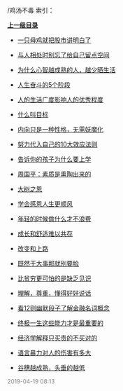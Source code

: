 /鸡汤不毒 索引：


**[上一级目录](/index.md)**

- [一只母鸡就把股市讲明白了](/鸡汤不毒/一只母鸡就把股市讲明白了.md)

- [与人相处时别忘了给自己留点空间](/鸡汤不毒/与人相处时别忘了给自己留点空间.md)

- [为什么心智越成熟的人，越少晒生活](/鸡汤不毒/为什么心智越成熟的人，越少晒生活.md)

- [人生奋斗的5个阶段](/鸡汤不毒/人生奋斗的5个阶段.md)

- [人的生活广度影响人的优秀程度](/鸡汤不毒/人的生活广度影响人的优秀程度.md)

- [什么叫目标](/鸡汤不毒/什么叫目标.md)

- [内向只是一种性格，无需妖魔化](/鸡汤不毒/内向只是一种性格，无需妖魔化.md)

- [努力代入自己的10大效应法则](/鸡汤不毒/努力代入自己的10大效应法则.md)

- [告诉你的孩子为什么要上学](/鸡汤不毒/告诉你的孩子为什么要上学.md)

- [周国平：素质是熏陶出来的](/鸡汤不毒/周国平：素质是熏陶出来的.md)

- [大树之恩](/鸡汤不毒/大树之恩.md)

- [学会感恩人生更顺风](/鸡汤不毒/学会感恩人生更顺风.md)

- [年轻的时候做什么才不浪费](/鸡汤不毒/年轻的时候做什么才不浪费.md)

- [成长和舒适难以共存](/鸡汤不毒/成长和舒适难以共存.md)

- [改变和上路](/鸡汤不毒/改变和上路.md)

- [既然干大事那就别要脸](/鸡汤不毒/既然干大事那就别要脸.md)

- [比贫穷更可怕的是缺乏见识](/鸡汤不毒/比贫穷更可怕的是缺乏见识.md)

- [理解，尊重，懂得好好说话](/鸡汤不毒/理解，尊重，懂得好好说话.md)

- [看12则幽默段子了解金融名词概念](/鸡汤不毒/看12则幽默段子了解金融名词概念.md)

- [终极一生这些能力才是最重要的](/鸡汤不毒/终极一生这些能力才是最重要的.md)

- [经济学解释只买贵的不买对的](/鸡汤不毒/经济学解释只买贵的不买对的.md)

- [语言暴力对人的伤害有多大](/鸡汤不毒/语言暴力对人的伤害有多大.md)

- [谷穗越成熟，头垂的越低](/鸡汤不毒/谷穗越成熟，头垂的越低.md)


<font size=2 color='grey'> 2019-04-19 08:13 </font>